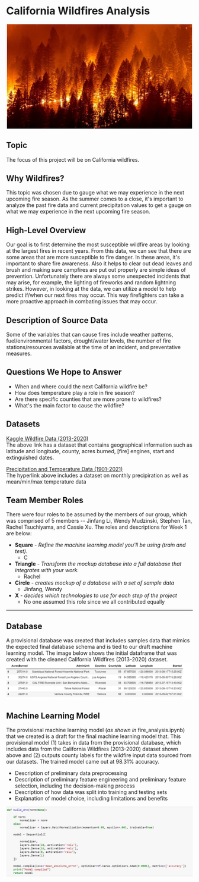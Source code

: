 # California Wildfires Analysis

<p align="center">
    <img src="Resources/CaliforniaWildfires.jpg" alt="CaliforniaWildfires" width="500"/>
</p>

## Topic
The focus of this project will be on California wildfires.

## Why Wildfires?
This topic was chosen due to gauge what we may experience in the next upcoming fire season. As the summer comes to a close, it's important to analyze the past fire data and current precipitation values to get a gauge on what we may experience in the next upcoming fire season.

## High-Level Overview
Our goal is to first determine the most susceptible wildfire areas by looking at the largest fires in recent years. From this data, we can see that there are some areas that are more susceptible to fire danger. In these areas, it's important to share fire awareness. Also it helps to clear out dead leaves and brush and making sure campfires are put out properly are simple ideas of prevention. Unfortunately there are always some unexpected incidents that may arise, for example, the lighting of fireworks and random lightning strikes. However, in looking at the data, we can utilize a model to help predict if/when our next fires may occur. This way firefighters can take a more proactive approach in combating issues that may occur.

## Description of Source Data
Some of the variables that can cause fires include weather patterns, fuel/environmental factors, drought/water levels, the number of fire stations/resources available at the time of an incident, and preventative measures.

## Questions We Hope to Answer
- When and where could the next California wildfire be?
- How does temperature play a role in fire season?
- Are there specific counties that are more prone to wildfires?
- What's the main factor to cause the wildfire?

## Datasets
[Kaggle Wildfire Data (2013-2020)](https://www.kaggle.com/ananthu017/california-wildfire-incidents-20132020)<br>
The above link has a dataset that contains geographical information such as latitude and longitude, county, acres burned, [fire] engines, start and extinguished dates.

[Precipitation and Temperature Data (1901-2021)](https://www.ncdc.noaa.gov/cag/county/mapping/4/pcp/201902/1/value)<br>
The hyperlink above includes a dataset on monthly precipiration as well as mean/min/max temperature data

## Team Member Roles
There were four roles to be assumed by the members of our group, which was comprised of 5 members -- Jinfang Li, Wendy Mudzinski, Stephen Tan, Rachel Tsuchiyama, and Cassie Xu. The roles and descriptions for Week 1 are below:
- **Square** - *Refine the machine learning model you'll be using (train and test).*
    - C
- **Triangle** - *Transform the mockup database into a full database that integrates with your work.*
    - Rachel
- **Circle** - *creates mockup of a database with a set of sample data*
    - Jinfang, Wendy
- **X** - *decides which technologies to use for each step of the project* 
    - No one assumed this role since we all contributed equally

----------

## Database
A provisional database was created that includes samples data that mimics the expected final database schema and is tied to our draft machine learning model. The image below shows the initial dataframe that was created with the cleaned California Wildfires (2013-2020) dataset.
![Provisional DataFrame](./Resources/fire_data.jpg)

## Machine Learning Model
The provisional machine learning model (*as shown in* fire_analysis.ipynb) that we created is a draft for the final machine learning model that. This provisional model (1) takes in data from the provisional database, which includes data from the California Wildfires (2013-2020) dataset shown above and (2) outputs county labels for the wildfire input data sourced from our datasets. The trained model came out at 98.31% accuracy.

- Description of preliminary data preprocessing
- Description of preliminary feature engineering and preliminary feature selection, including the decision-making process
- Description of how data was split into training and testing sets
- Explanation of model choice, including limitations and benefits

![Provisional Model](./Resources/model.jpg)
